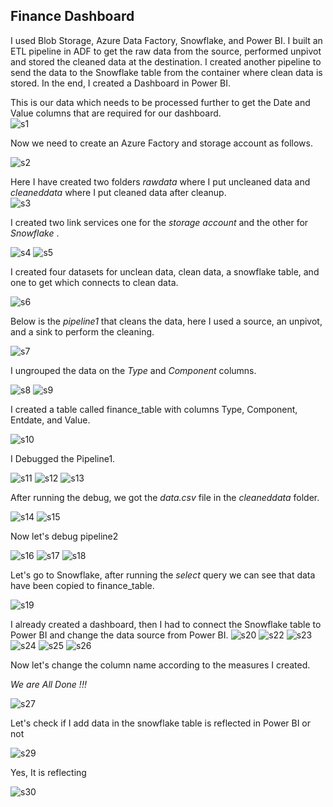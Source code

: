 ## Finance Dashboard

I used Blob Storage, Azure Data Factory, Snowflake, and Power BI. I built an ETL pipeline in ADF to get the raw data from the source, performed unpivot and stored the cleaned data at the destination. I created another pipeline to send the data to the Snowflake table from the container where clean data is stored. In the end, I created a Dashboard in Power BI.



This is our data which needs to be processed further to get the Date and Value columns that are required for our dashboard.<br>
![s1](https://github.com/user-attachments/assets/5c83b42c-2aa3-4cb3-8835-02c61c4bcd61)

Now we need to create an Azure Factory and storage account as follows. <br>

![s2](https://github.com/user-attachments/assets/c03cd39e-f0c8-4a67-a2c7-841f5255c763)

Here I have created two folders *rawdata* where I put uncleaned data and *cleaneddata* where I put cleaned data after cleanup.<br>
![s3](https://github.com/user-attachments/assets/62b8bae5-9d83-4db7-88ea-2fa31d645005)

I created two link services one for the *storage account* and the other for *Snowflake* .<br>

![s4](https://github.com/user-attachments/assets/89ec7c00-31c8-404a-b58c-307434c2bcaa)
![s5](https://github.com/user-attachments/assets/40200f10-430a-4235-a8ff-030ceb15144a)

I created four datasets for unclean data, clean data, a snowflake table, and one to get which connects to clean data.<br>

![s6](https://github.com/user-attachments/assets/07e184d6-c3ad-4947-bb65-c0a934d4bbeb)

Below is the *pipeline1* that cleans the data, here I used a source, an unpivot, and a sink to perform the cleaning.<br>

![s7](https://github.com/user-attachments/assets/370abea7-9f6a-49a0-8bcb-f68f337e0913)

I ungrouped the data on the *Type* and *Component* columns.

![s8](https://github.com/user-attachments/assets/c4a0b335-4818-4ef5-8c07-eb635119cc7c)
![s9](https://github.com/user-attachments/assets/06777aa2-b5e4-4716-bc4b-bdefa16066ce)

I created a table called finance_table with columns Type, Component, Entdate, and Value.

![s10](https://github.com/user-attachments/assets/07297b91-b9f7-4ab9-a237-e023cddc055c)

I Debugged the Pipeline1.

![s11](https://github.com/user-attachments/assets/ca0eb703-c65c-4727-98a4-52246e517dd5)
![s12](https://github.com/user-attachments/assets/76afa7d4-e753-4c53-ac4e-9eb39ec8868d)
![s13](https://github.com/user-attachments/assets/d381e9b5-8cdf-4407-8f67-fdbf2799307d)

After running the debug, we got the *data.csv* file in the *cleaneddata* folder.

![s14](https://github.com/user-attachments/assets/e48f4633-0948-4b87-b955-1ac0913dec6a)
![s15](https://github.com/user-attachments/assets/39cbe099-4a20-4622-af56-03689b082e21)

Now let's debug pipeline2

![s16](https://github.com/user-attachments/assets/8b1bc027-8d72-4a47-baf6-0e3bd1d95a87)
![s17](https://github.com/user-attachments/assets/72b85404-60d3-4065-a089-df2b28fb2b01)
![s18](https://github.com/user-attachments/assets/8db6eabe-782c-4acf-8f46-99b77a1e49bc)

Let's go to Snowflake, after running the *select* query we can see that data have been copied to finance_table.

![s19](https://github.com/user-attachments/assets/b34d3866-d5ec-42f6-8944-85492aee19e2)

I already created a dashboard, then I had to connect the Snowflake table to Power BI and change the data source from Power BI.
![s20](https://github.com/user-attachments/assets/d3013cfb-0056-4021-80c0-a2e662f218c4)
![s22](https://github.com/user-attachments/assets/f01c10f3-a18e-409a-8486-f32d13937f13)
![s23](https://github.com/user-attachments/assets/6d3f7f6e-5158-4aec-bb8a-5a87515dbe91)
![s24](https://github.com/user-attachments/assets/1a67a08c-37b3-4b64-a198-b8dc0fe58763)
![s25](https://github.com/user-attachments/assets/6d912a1f-e6d6-419b-8920-57c379ff9edf)
![s26](https://github.com/user-attachments/assets/bcc45ed5-0308-4715-9da6-b0d9524cb319)

Now let's change the column name according to the measures I created.

*We are All Done !!!*

![s27](https://github.com/user-attachments/assets/a7b869ce-a783-4da1-8dce-04cac0490dcd)

Let's check if I add data in the snowflake table is reflected in Power BI or not

![s29](https://github.com/user-attachments/assets/95f6bbe0-e957-45d4-9da4-00becdc801c6)

Yes, It is reflecting

![s30](https://github.com/user-attachments/assets/361a7428-8458-4eab-9552-3c1a9c973ad5)



